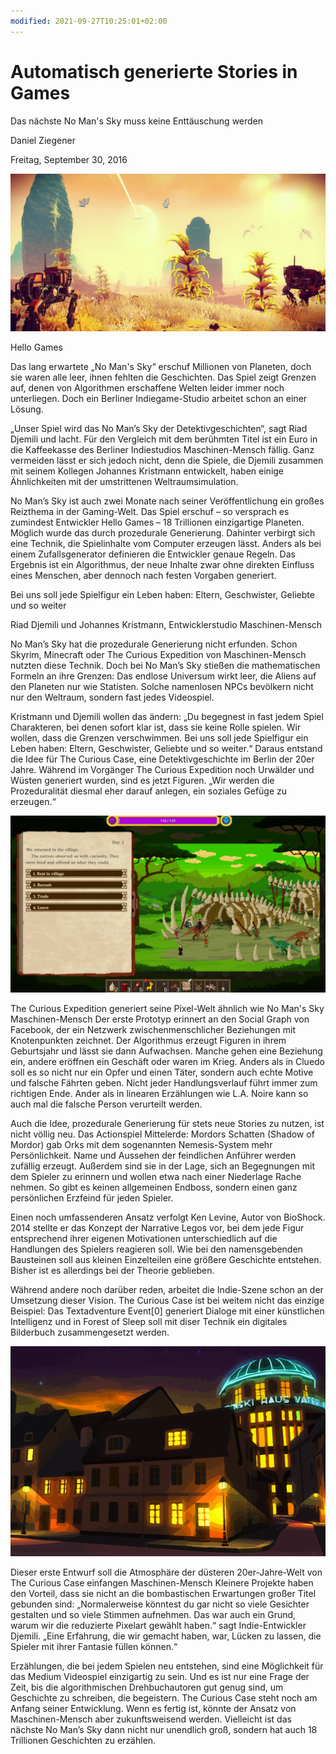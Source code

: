 ```yaml
---
modified: 2021-09-27T10:25:01+02:00
---
```


# Automatisch generierte Stories in Games

Das nächste No Man's Sky muss keine Enttäuschung werden

Daniel Ziegener

Freitag, September 30, 2016

![No Mans Sky](NoManSky.png)

Hello Games

Das lang erwartete „No Man's Sky“ erschuf Millionen von Planeten, doch sie waren alle leer, ihnen fehlten die Geschichten. Das Spiel zeigt Grenzen auf, denen von Algorithmen erschaffene Welten leider immer noch unterliegen. Doch ein Berliner Indiegame-Studio arbeitet schon an einer Lösung.

„Unser Spiel wird das No Man’s Sky der Detektivgeschichten“, sagt Riad Djemili und lacht. Für den Vergleich mit dem berühmten Titel ist ein Euro in die Kaffeekasse des Berliner Indiestudios Maschinen-Mensch fällig. Ganz vermeiden lässt er sich jedoch nicht, denn die Spiele, die Djemili zusammen mit seinem Kollegen Johannes Kristmann entwickelt, haben einige Ähnlichkeiten mit der umstrittenen Weltraumsimulation.

No Man’s Sky ist auch zwei Monate nach seiner Veröffentlichung ein großes Reizthema in der Gaming-Welt. Das Spiel erschuf – so versprach es zumindest Entwickler Hello Games – 18 Trillionen einzigartige Planeten. Möglich wurde das durch prozedurale Generierung. Dahinter verbirgt sich eine Technik, die Spielinhalte vom Computer erzeugen lässt. Anders als bei einem Zufallsgenerator definieren die Entwickler genaue Regeln. Das Ergebnis ist ein Algorithmus, der neue Inhalte zwar ohne direkten Einfluss eines Menschen, aber dennoch nach festen Vorgaben generiert.

Bei uns soll jede Spielfigur ein Leben haben: Eltern, Geschwister, Geliebte und so weiter

Riad Djemili und Johannes Kristmann, Entwicklerstudio Maschinen-Mensch

No Man’s Sky hat die prozedurale Generierung nicht erfunden. Schon Skyrim, Minecraft oder The Curious Expedition von Maschinen-Mensch nutzten diese Technik. Doch bei No Man’s Sky stießen die mathematischen Formeln an ihre Grenzen: Das endlose Universum wirkt leer, die Aliens auf den Planeten nur wie Statisten. Solche namenlosen NPCs bevölkern nicht nur den Weltraum, sondern fast jedes Videospiel.

Kristmann und Djemili wollen das ändern: „Du begegnest in fast jedem Spiel Charakteren, bei denen sofort klar ist, dass sie keine Rolle spielen. Wir wollen, dass die Grenzen verschwimmen. Bei uns soll jede Spielfigur ein Leben haben: Eltern, Geschwister, Geliebte und so weiter.“ Daraus entstand die Idee für The Curious Case, eine Detektivgeschichte im Berlin der 20er Jahre. Während im Vorgänger The Curious Expedition noch Urwälder und Wüsten generiert wurden, sind es jetzt Figuren. „Wir werden die Prozeduralität diesmal eher darauf anlegen, ein soziales Gefüge zu erzeugen.“

![The Curious Expedition](TheCuriousExpedition.png)

The Curious Expedition generiert seine Pixel-Welt ähnlich wie No Man's Sky
Maschinen-Mensch
Der erste Prototyp erinnert an den Social Graph von Facebook, der ein Netzwerk zwischenmenschlicher Beziehungen mit Knotenpunkten zeichnet. Der Algorithmus erzeugt Figuren in ihrem Geburtsjahr und lässt sie dann Aufwachsen. Manche gehen eine Beziehung ein, andere eröffnen ein Geschäft oder waren im Krieg. Anders als in Cluedo soll es so nicht nur ein Opfer und einen Täter, sondern auch echte Motive und falsche Fährten geben. Nicht jeder Handlungsverlauf führt immer zum richtigen Ende. Ander als in linearen Erzählungen wie L.A. Noire kann so auch mal die falsche Person verurteilt werden.

Auch die Idee, prozedurale Generierung für stets neue Stories zu nutzen, ist nicht völlig neu. Das Actionspiel Mittelerde: Mordors Schatten (Shadow of Mordor) gab Orks mit dem sogenannten Nemesis-System mehr Persönlichkeit. Name und Aussehen der feindlichen Anführer werden zufällig erzeugt. Außerdem sind sie in der Lage, sich an Begegnungen mit dem Spieler zu erinnern und wollen etwa nach einer Niederlage Rache nehmen. So gibt es keinen allgemeinen Endboss, sondern einen ganz persönlichen Erzfeind für jeden Spieler.

Einen noch umfassenderen Ansatz verfolgt Ken Levine, Autor von BioShock. 2014 stellte er das Konzept der Narrative Legos vor, bei dem jede Figur entsprechend ihrer eigenen Motivationen unterschiedlich auf die Handlungen des Spielers reagieren soll. Wie bei den namensgebenden Bausteinen soll aus kleinen Einzelteilen eine größere Geschichte entstehen. Bisher ist es allerdings bei der Theorie geblieben.

Während andere noch darüber reden, arbeitet die Indie-Szene schon an der Umsetzung dieser Vision. The Curious Case ist bei weitem nicht das einzige Beispiel: Das Textadventure Event[0] generiert Dialoge mit einer künstlichen Intelligenz und in Forest of Sleep soll mit diser Technik ein digitales Bilderbuch zusammengesetzt werden.


![The Curious Case](TheCuriousCase.png)

Dieser erste Entwurf soll die Atmosphäre der düsteren 20er-Jahre-Welt von The Curious Case einfangen
Maschinen-Mensch
Kleinere Projekte haben den Vorteil, dass sie nicht an die bombastischen Erwartungen großer Titel gebunden sind: „Normalerweise könntest du gar nicht so viele Gesichter gestalten und so viele Stimmen aufnehmen. Das war auch ein Grund, warum wir die reduzierte Pixelart gewählt haben.“ sagt Indie-Entwickler Djemili. „Eine Erfahrung, die wir gemacht haben, war, Lücken zu lassen, die Spieler mit ihrer Fantasie füllen können.“

Erzählungen, die bei jedem Spielen neu entstehen, sind eine Möglichkeit für das Medium Videospiel einzigartig zu sein. Und es ist nur eine Frage der Zeit, bis die algorithmischen Drehbuchautoren gut genug sind, um Geschichte zu schreiben, die begeistern. The Curious Case steht noch am Anfang seiner Entwicklung. Wenn es fertig ist, könnte der Ansatz von Maschinen-Mensch aber zukunftsweisend werden. Vielleicht ist das nächste No Man’s Sky dann nicht nur unendlich groß, sondern hat auch 18 Trillionen Geschichten zu erzählen.
